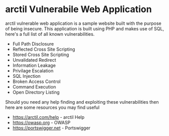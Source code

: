 # arctil Vulnerabile Web Application
arctil vulnerable web application is a sample website built with the purpose of being insecure. This application is built using PHP and makes use of SQL, here's a full list of all known vulnerabilities.

* Full Path Disclosure
* Reflected Cross Site Scripting
* Stored Cross Site Scripting
*	Unvalidated Redirect
*	Information Leakage
*	Privilage Escalation
*	SQL Injection
*	Broken Access Control
*	Command Execution
*	Open Directory Listing

Should you need any help finding and exploiting these vulnerabilities then here are some resources you may find useful

* https://arctil.com/help - arctil Help
* https://owasp.org - OWASP
* https://portswigger.net - Portswigger
			
